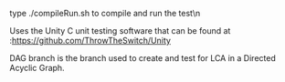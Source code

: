type ./compileRun.sh to compile and run the test\n

Uses the Unity C unit testing software that can be found at :https://github.com/ThrowTheSwitch/Unity

DAG branch is the branch used to create and test for LCA in a Directed Acyclic Graph.
